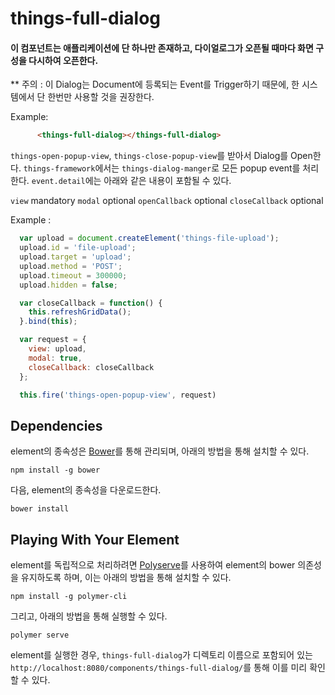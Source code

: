 # things-full-dialog

#### 이 컴포넌트는 애플리케이션에 단 하나만 존재하고, 다이얼로그가 오픈될 때마다 화면 구성을 다시하여 오픈한다.
** 주의 : 이 Dialog는 Document에 등록되는 Event를 Trigger하기 때문에, 한 시스템에서 단 한번만 사용할 것을 권장한다.

Example:
```html
      <things-full-dialog></things-full-dialog>
```

`things-open-popup-view`, `things-close-popup-view`를 받아서 Dialog를 Open한다.
`things-framework`에서는 `things-dialog-manger`로 모든 popup event를 처리한다.
`event.detail`에는 아래와 같은 내용이 포함될 수 있다.

`view` mandatory
`modal` optional
`openCallback` optional
`closeCallback` optional

Example :
```js
  var upload = document.createElement('things-file-upload');
  upload.id = 'file-upload';
  upload.target = 'upload';
  upload.method = 'POST';
  upload.timeout = 300000;
  upload.hidden = false;

  var closeCallback = function() {
    this.refreshGridData();
  }.bind(this);

  var request = {
    view: upload,
    modal: true,
    closeCallback: closeCallback
  };

  this.fire('things-open-popup-view', request)
```

## Dependencies

element의 종속성은 [Bower](http://bower.io/)를 통해 관리되며, 아래의 방법을 통해 설치할 수 있다.

    npm install -g bower

다음, element의 종속성을 다운로드한다.

    bower install

## Playing With Your Element

element를 독립적으로 처리하려면 [Polyserve](https://github.com/PolymerLabs/polyserve)를 사용하여 element의 bower 의존성을 유지하도록 하며, 이는 아래의 방법을 통해 설치할 수 있다.

    npm install -g polymer-cli

그리고, 아래의 방법을 통해 실행할 수 있다.

    polymer serve

element를 실행한 경우, `things-full-dialog`가 디렉토리 이름으로 포함되어 있는 `http://localhost:8080/components/things-full-dialog/`를 통해 이를 미리 확인할 수 있다. 
